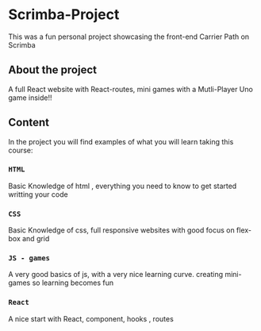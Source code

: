 # Scrimba-Project

This was a fun personal project showcasing the front-end Carrier Path on Scrimba

## About the project

A full React website with React-routes, mini games with a Mutli-Player Uno game inside!!

## Content

In the project you will find examples of what you will learn taking this course:

### `HTML`

Basic Knowledge of html , everything you need to know to get started writting your code

### `CSS`

Basic Knowledge of css, full responsive websites with good focus on flex-box and grid

### `JS - games`

A very good basics of js, with a very nice learning curve. creating mini-games so learning becomes fun

### `React`

A nice start with React, component, hooks , routes 
